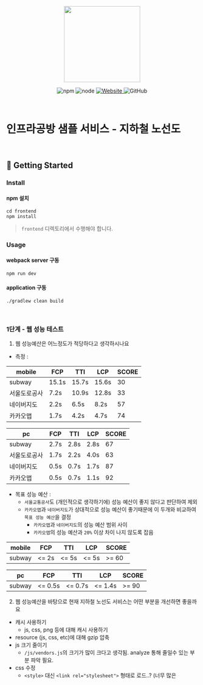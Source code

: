 <p align="center">
    <img width="200px;" src="https://raw.githubusercontent.com/woowacourse/atdd-subway-admin-frontend/master/images/main_logo.png"/>
</p>
<p align="center">
  <img alt="npm" src="https://img.shields.io/badge/npm-%3E%3D%205.5.0-blue">
  <img alt="node" src="https://img.shields.io/badge/node-%3E%3D%209.3.0-blue">
  <a href="https://edu.nextstep.camp/c/R89PYi5H" alt="nextstep atdd">
    <img alt="Website" src="https://img.shields.io/website?url=https%3A%2F%2Fedu.nextstep.camp%2Fc%2FR89PYi5H">
  </a>
  <img alt="GitHub" src="https://img.shields.io/github/license/next-step/atdd-subway-service">
</p>

<br>

# 인프라공방 샘플 서비스 - 지하철 노선도

<br>

## 🚀 Getting Started

### Install

#### npm 설치

```
cd frontend
npm install
```

> `frontend` 디렉토리에서 수행해야 합니다.

### Usage

#### webpack server 구동

```
npm run dev
```

#### application 구동

```
./gradlew clean build
```

<br>

### 1단계 - 웹 성능 테스트

1. 웹 성능예산은 어느정도가 적당하다고 생각하시나요

- 측정 :

| mobile       | FCP   | TTI   | LCP   | SCORE |
| ------------ | ----- | ----- | ----- | ----- |
| subway       | 15.1s | 15.7s | 15.6s | 30    |
| 서울도로공사 | 7.2s  | 10.9s | 12.8s | 33    |
| 네이버지도   | 2.2s  | 6.5s  | 8.2s  | 57    |
| 카카오맵     | 1.7s  | 4.2s  | 4.7s  | 74    |

| pc           | FCP  | TTI  | LCP  | SCORE |
| ------------ | ---- | ---- | ---- | ----- |
| subway       | 2.7s | 2.8s | 2.8s | 67    |
| 서울도로공사 | 1.7s | 2.2s | 4.0s | 63    |
| 네이버지도   | 0.5s | 0.7s | 1.7s | 87    |
| 카카오맵     | 0.5s | 0.7s | 1.1s | 92    |

- 목표 성능 예산 :
  - `서울교통공사`도 (개인적으로 생각하기에) 성능 예산이 좋지 않다고 판단하여 제외
  - `카카오맵`과 `네이버지도`가 상대적으로 성능 예산이 좋기때문에 이 두개와 비교하여 `목표 성능 예산`을 결정
    - `카카오맵`과 `네이버지도`의 성능 예산 범위 사이
    - `카카오맵`의 성능 예산과 `20%` 이상 차이 나지 않도록 잡음

| mobile | FCP   | TTI   | LCP   | SCORE |
| ------ | ----- | ----- | ----- | ----- |
| subway | <= 2s | <= 5s | <= 5s | >= 60 |

| pc     | FCP     | TTI     | LCP     | SCORE |
| ------ | ------- | ------- | ------- | ----- |
| subway | <= 0.5s | <= 0.7s | <= 1.4s | >= 90 |

2. 웹 성능예산을 바탕으로 현재 지하철 노선도 서비스는 어떤 부분을 개선하면 좋을까요

- 캐시 사용하기
  - js, css, png 등에 대해 캐시 사용하기
- resource (js, css, etc)에 대해 gzip 압축
- js 크기 줄이기
  - `/js/vendors.js`의 크기가 많이 크다고 생각됨. analyze 통해 줄일수 있는 부분 파악 필요.
- css 수정
  - `<style>` 대신 `<link rel="stylesheet">` 형태로 로드..? (너무 많은 <style> 태그로 나누어져 있는게 아닌지 생각됨)
- font 최적화
  - 웹폰트 크기가 너무 큰 경우, 페이지 로딩 속도가 늦어짐
  - google font (`&display=swap`), @font-face (`font-display: swap;`) 등 추가 (참고 : https://web.dev/font-display/?utm_source=lighthouse&utm_medium=lr)
- 리소스 lazy load
  - 첫페이지 로드에 필요하지 않은 리소스는 lazy-load나 parallel-load 로 불러오도록 수정

---

### 2단계 - 부하 테스트

1. 부하테스트 전제조건은 어느정도로 설정하셨나요

2. Smoke, Load, Stress 테스트 스크립트와 결과를 공유해주세요

---

### 3단계 - 로깅, 모니터링

1. 각 서버내 로깅 경로를 알려주세요

2. Cloudwatch 대시보드 URL을 알려주세요
